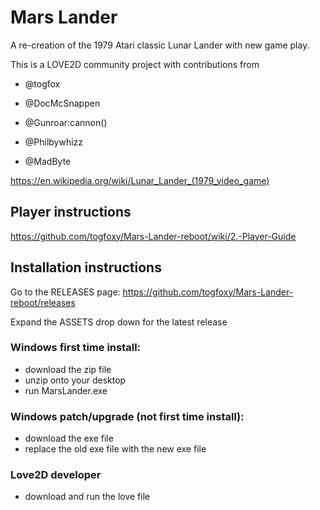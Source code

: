 # Mars Lander

A re-creation of the 1979 Atari classic Lunar Lander with new game play.

This is a LOVE2D community project with contributions from 

* @togfox

* @DocMcSnappen

* @Gunroar:cannon()

* @Philbywhizz

* @MadByte

https://en.wikipedia.org/wiki/Lunar_Lander_(1979_video_game)

## Player instructions

https://github.com/togfoxy/Mars-Lander-reboot/wiki/2.-Player-Guide

## Installation instructions

Go to the RELEASES page: https://github.com/togfoxy/Mars-Lander-reboot/releases

Expand the ASSETS drop down for the latest release

### Windows first time install:

- download the zip file
- unzip onto your desktop
- run MarsLander.exe

### Windows patch/upgrade (not first time install):

- download the exe file
- replace the old exe file with the new exe file

### Love2D developer

- download and run the love file



